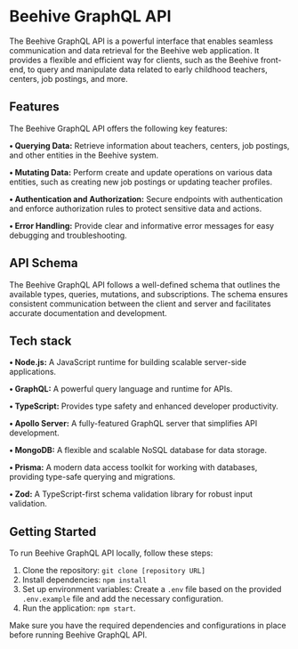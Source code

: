 # Beehive GraphQL API

The Beehive GraphQL API is a powerful interface that enables seamless communication and data retrieval for the Beehive web application. It provides a flexible and efficient way for clients, such as the Beehive front-end, to query and manipulate data related to early childhood teachers, centers, job postings, and more.

## Features

The Beehive GraphQL API offers the following key features:

**• Querying Data:** Retrieve information about teachers, centers, job postings, and other entities in the Beehive system.

**• Mutating Data:** Perform create and update operations on various data entities, such as creating new job postings or updating teacher profiles.

**• Authentication and Authorization:** Secure endpoints with authentication and enforce authorization rules to protect sensitive data and actions.

**• Error Handling:** Provide clear and informative error messages for easy debugging and troubleshooting.

## API Schema

The Beehive GraphQL API follows a well-defined schema that outlines the available types, queries, mutations, and subscriptions. The schema ensures consistent communication between the client and server and facilitates accurate documentation and development.

## Tech stack

**• Node.js:** A JavaScript runtime for building scalable server-side applications.

**• GraphQL:** A powerful query language and runtime for APIs.

**• TypeScript:** Provides type safety and enhanced developer productivity.

**• Apollo Server:** A fully-featured GraphQL server that simplifies API development.

**• MongoDB:** A flexible and scalable NoSQL database for data storage.

**• Prisma:** A modern data access toolkit for working with databases, providing type-safe querying and migrations.

**• Zod:** A TypeScript-first schema validation library for robust input validation.

## Getting Started

To run Beehive GraphQL API locally, follow these steps:

1. Clone the repository: `git clone [repository URL]`
2. Install dependencies: `npm install`
3. Set up environment variables: Create a `.env` file based on the provided `.env.example` file and add the necessary configuration.
4. Run the application: `npm start`.

Make sure you have the required dependencies and configurations in place before running Beehive GraphQL API.
